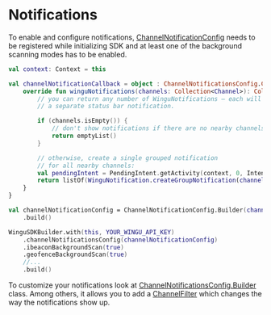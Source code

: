# Notifications

To enable and configure notifications, [ChannelNotificationConfig](https://speicher210.github.io/wingu-android-sdk/dokka/wingu-android-sdk/de.wingu.sdk.notification/-channel-notifications-config/index.html) needs to be registered while initializing SDK and at least one of the background scanning modes has to be enabled.

```kotlin
val context: Context = this

val channelNotificationCallback = object : ChannelNotificationsConfig.ChannelNotificationCallback {
    override fun winguNotifications(channels: Collection<Channel>): Collection<WinguNotification> {
        // you can return any number of WinguNotifications — each will represent
        // a separate status bar notification.

        if (channels.isEmpty()) {
        	// don't show notifications if there are no nearby channels
            return emptyList()
        }

        // otherwise, create a single grouped notification
        // for all nearby channels:
        val pendingIntent = PendingIntent.getActivity(context, 0, Intent(context, YourMainActivity::class.java), 0)
        return listOf(WinguNotification.createGroupNotification(channels, "Nearby channels", pendingIntent))
    }
}

val channelNotificationConfig = ChannelNotificationConfig.Builder(channelNotificationCallback)
    .build()

WinguSDKBuilder.with(this, YOUR_WINGU_API_KEY)
    .channelNotificationsConfig(channelNotificationConfig)
    .ibeaconBackgroundScan(true)
    .geofenceBackgroundScan(true)
    //...
    .build()
```

To customize your notifications look at [ChannelNotificationsConfig.Builder](https://speicher210.github.io/wingu-android-sdk/dokka/wingu-android-sdk/de.wingu.sdk.notification/-channel-notifications-config/-builder/index.html) class. Among others, it allows you to add a [ChannelFilter](https://speicher210.github.io/wingu-android-sdk/dokka/wingu-android-sdk/de.wingu.sdk.channel.filter/-channel-filter/index.html) which changes the way the notifications show up.
